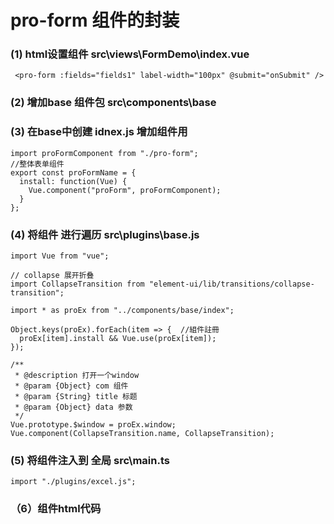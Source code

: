 # pro-form 组件的封装
### (1) html设置组件 src\views\FormDemo\index.vue
```
 <pro-form :fields="fields1" label-width="100px" @submit="onSubmit" />
```
### (2) 增加base 组件包 src\components\base
### (3) 在base中创建 idnex.js 增加组件用
```
import proFormComponent from "./pro-form";
//整体表单组件
export const proFormName = {
  install: function(Vue) {
    Vue.component("proForm", proFormComponent);
  }
};

```
### (4) 将组件 进行遍历   src\plugins\base.js
```
import Vue from "vue";

// collapse 展开折叠
import CollapseTransition from "element-ui/lib/transitions/collapse-transition";

import * as proEx from "../components/base/index";

Object.keys(proEx).forEach(item => {  //組件註冊
  proEx[item].install && Vue.use(proEx[item]);
});

/**
 * @description 打开一个window
 * @param {Object} com 组件
 * @param {String} title 标题
 * @param {Object} data 参数
 */
Vue.prototype.$window = proEx.window;
Vue.component(CollapseTransition.name, CollapseTransition);

```
### (5) 将组件注入到 全局 src\main.ts
```
import "./plugins/excel.js";
```

### （6）组件html代码

```

```
